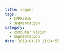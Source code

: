 ```yaml
---
title: segnet
tags:
  - CVPR2016
  - segmentation
category:
  - computer vision
  - segmentation
date: 2019-03-13 11:34:55
---
```


